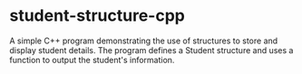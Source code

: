 # student-structure-cpp
A simple C++ program demonstrating the use of structures to store and display student details. The program defines a Student structure and uses a function to output the student's information.
